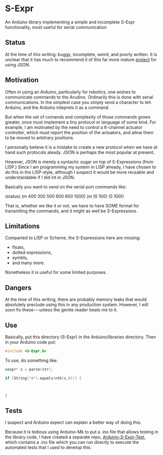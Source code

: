 # S-Expr
An Arduino library implementing a simple and incomplete S-Expr functionality, most useful for serial communication

## Status

At the time of this writing: buggy, incomplete, weird, and poorly written.
It is unclear that it has much to recommend it of this far more mature [project](https://github.com/bblanchon/ArduinoJson) for using JSON.

## Motivation

Often in using an Arduino, particularly for robotics, one wishes to communicate commands to the Arudino. Ordinarily this is done with serial communications. In the simplest case you simply send a character to teh Arduino, and the Arduino inteprets it as a command.

But when the set of comands and complexity of those commands grows greater, once must implement a tiny protocol or language of some kind. For example, I am motivated by the need to control a 6-channel actuator controller, which must report the position of the actuators, and allow them to be moved to arbitrary positions.

I personally believe it is a mistake to create a new protocol when we have at hand such protocols aleady. JSON is perhaps the most popular at present.

However, JSON is merely a syntactic sugar on top of S-Expressions (from LISP.) Since I am programming my system in LISP already, I have chosen to do this in the LISP-style, although I suspect it would be more reusable and understandable if I did int in JSON.

Basically you want to send on the serial port commands like:

(status)
(m 400 300 500 600 600 1000)
(m (0 100) (5 100))

That is, whether we like it or not, we have to have SOME format for transmiting the commands, and it might as well be S-Expressions.

## Limitations

Comparted to LISP or Scheme, the S-Expressions here are missing:

* floats,
* dotted expressions,
* symbls,
* and many more.

Nonetheless it is useful for some limited purposes.

## Dangers

At the time of this writing, there are probably memory leaks that would absolutely preclude using this in any production system.  However, I will soon fix these---unless the gentle reader beats me to it.

## Use

Basically, put this directory (S-Expr) in the Arduino/libraries directory. Then in your Arduino code put:

```C
#include <S-Expr.h>
```

To use, do something like:

```C
sexpr* s = parse(str);

if (String("m").equals(nth(s,0))) {



}

```

## Tests

I suspect and Arduino expect can explain a better way of doing this.



Because it is tedious using Arduino-Mk to put a .ino file that allows testing in the library code,
I have created a separate repo, [Arduino-S-Expr-Test](https://github.com/PIFAH/Arduino-S-Expr-Test), which contains a .ino file which you can run directly to execute the automated tests that I used to develop this.
